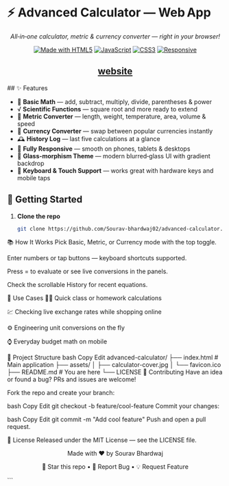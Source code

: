 # ⚡️ Advanced Calculator — Web App

<div align="center">



*All‑in‑one calculator, metric & currency converter — right in your browser!*

[![Made with HTML5](https://img.shields.io/badge/Made%20with-HTML5-E34F26?style=flat-square&logo=html5)](https://developer.mozilla.org/en-US/docs/Web/HTML)
[![JavaScript](https://img.shields.io/badge/JavaScript-ES6+-F7DF1E?style=flat-square&logo=javascript)](https://developer.mozilla.org/en-US/docs/Web/JavaScript)
[![CSS3](https://img.shields.io/badge/CSS3-1572B6?style=flat-square&logo=css3)](https://developer.mozilla.org/en-US/docs/Web/CSS)
[![Responsive](https://img.shields.io/badge/Responsive-Mobile%20Friendly-brightgreen?style=flat-square&logo=mobile)](https://developer.mozilla.org/en-US/docs/Web/Progressive_web_apps)

</div>
<h2><div align="center" class=""><a href="https://sourav-bhardwaj02.github.io/calculator/"> website </a></div></h2>
## ✨ Features

- 🧮 **Basic Math** — add, subtract, multiply, divide, parentheses & power  
- √ **Scientific Functions** — square root and more ready to extend  
- 📏 **Metric Converter** — length, weight, temperature, area, volume & speed  
- 💱 **Currency Converter** — swap between popular currencies instantly  
- 🕰 **History Log** — last five calculations at a glance  
- 📱 **Fully Responsive** — smooth on phones, tablets & desktops  
- 🌈 **Glass‑morphism Theme** — modern blurred‑glass UI with gradient backdrop  
- 🎯 **Keyboard & Touch Support** — works great with hardware keys and mobile taps

## 🚀 Getting Started

1. **Clone the repo**

   ```bash
   git clone https://github.com/Sourav-bhardwaj02/advanced-calculator.git
📚 How It Works
Pick Basic, Metric, or Currency mode with the top toggle.

Enter numbers or tap buttons — keyboard shortcuts supported.

Press = to evaluate or see live conversions in the panels.

Check the scrollable History for recent equations.

🎯 Use Cases
🧑‍🏫 Quick class or homework calculations

💹 Checking live exchange rates while shopping online

⚙️ Engineering unit conversions on the fly

⌚️ Everyday budget math on mobile

📂 Project Structure
bash
Copy
Edit
advanced-calculator/
├── index.html          # Main application
├── assets/
│   ├── calculator-cover.jpg
│   └── favicon.ico
├── README.md           # You are here
└── LICENSE
🤝 Contributing
Have an idea or found a bug? PRs and issues are welcome!

Fork the repo and create your branch:

bash
Copy
Edit
git checkout -b feature/cool-feature
Commit your changes:

bash
Copy
Edit
git commit -m "Add cool feature"
Push and open a pull request.

📄 License
Released under the MIT License — see the LICENSE file.

<div align="center">
Made with ❤️ by Sourav Bhardwaj

🌟 Star this repo • 🐛 Report Bug • 💡 Request Feature

</div> ```
